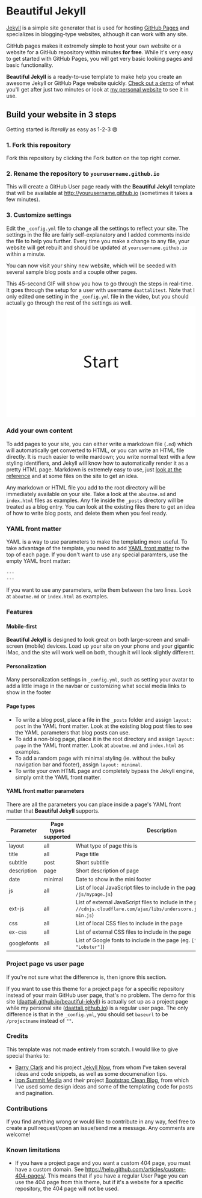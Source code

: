 # Beautiful Jekyll

[Jekyll](http://jekyllrb.com/) is a simple site generator that is used for hosting [GitHub Pages](https://pages.github.com/) and specializes in blogging-type websites, although it can work with any site.

GitHub pages makes it extremely simple to host your own website or a website for a GitHub repository within minutes **for free**.  While it's very easy to get started with GitHub Pages, you will get very basic looking pages and basic functionality.

**Beautiful Jekyll** is a ready-to-use template to make help you create an awesome Jekyll or GitHub Page website quickly.  [Check out a demo](http://deanattali.com/beautiful-jekyll) of what you'll get after just two minutes or look at [my personal website](http://deanattali.com) to see it in use.

## Build your website in 3 steps

Getting started is *literally* as easy as 1-2-3 :smile:

### 1. Fork this repository 

Fork this repository by clicking the Fork button on the top right corner.

### 2. Rename the repository to `yourusername.github.io`

This will create a GitHub User page ready with the **Beautiful Jekyll** template that will be available at http://yourusername.github.io (sometimes it takes a few minutes).

### 3. Customize settings

Edit the `_config.yml` file to change all the settings to reflect your site.  The settings in the file are fairly self-explanatory and I added comments inside the file to help you further.  Every time you make a change to any file, your website will get rebuilt and should be updated at `yourusername.github.io` within a minute.

You can now visit your shiny new website, which will be seeded with several sample blog posts and a couple other pages.

This 45-second GIF will show you how to go through the steps in real-time. It goes through the setup for a user with username `daattalitest`. Note that I only edited one setting in the `_config.yml` file in the video, but you should actually go through the rest of the settings as well.
![Installation steps](img/install-steps.gif)

### Add your own content

To add pages to your site, you can either write a markdown file (`.md`) which will automatically get converted to HTML, or you can write an HTML file directly.  It is much easier to write mardown; you write normal text with a few styling identifiers, and Jekyll will know how to automatically render it as a pretty HTML page. Markdown is extremely easy to use, just [look at the reference](http://daringfireball.net/projects/markdown/syntax) and at  some files on the site to get an idea.

Any markdown or HTML file you add to the root directory will be immediately available on your site. Take a look at the `aboutme.md` and `index.html` files as examples. Any file inside the `_posts` directory will be treated as a blog entry.  You can look at the existing files there to get an idea of how to write blog posts, and delete them when you feel ready.

### YAML front matter
YAML is a way to use parameters to make the templating more useful. To take advantage of the template, you need to add [YAML front matter](http://jekyllrb.com/docs/frontmatter/) to the top of each page. If you don't want to use any special paramters, use the empty YAML front matter:

```
---
---
```

If you want to use any parameters, write them between the two lines. Look at `aboutme.md` or `index.html` as examples.

### Features

#### Mobile-first
**Beautiful Jekyll** is designed to look great on both large-screen and small-screen (mobile) devices. Load up your site on your phone and your gigantic iMac, and the site will work well on both, though it will look slightly different.

#### Personalization

Many personalization settings in `_config.yml`, such as setting your avatar to add a little image in the navbar or customizing what social media links to show in the footer

#### Page types

- To write a blog post, place a file in the `_posts` folder and assign `layout: post` in the YAML front matter. Look at the existing blog post files to see the YAML parameters that blog posts can use.
- To add a non-blog page, place it in the root directory and assign `layout: page` in the YAML front matter. Look at `aboutme.md` and `index.html` as examples.
- To add a random page with minimal styling (ie. without the bulky navigation bar and footer), assign `layout: minimal`.
- To write your own HTML page and completely bypass the Jekyll engine, simply omit the YAML front matter.

#### YAML front matter parameters

There are all the parameters you can place inside a page's YAML front matter that **Beautiful Jekyll** supports.

Parameter   | Page types supported | Description
------------| -------------------- | -----------
layout      | all                  | What type of page this is
title       | all                  | Page title
subtitle    | post                 | Short subtitle
description | page                 | Short description of page
date        | minimal              | Date to show in the mini footer
js          | all                  | List of local JavaScript files to include in the page (eg. `/js/mypage.js`)
ext-js      | all                  | List of external JavaScript files to include in the page (eg. `//cdnjs.cloudflare.com/ajax/libs/underscore.js/1.8.2/underscore-min.js`)
css         | all                  | List of local CSS files to include in the page
ex-css      | all                  | List of external CSS files to include in the page
googlefonts | all                  | List of Google fonts to include in the page (eg. `["Monoton", "Lobster"]`)

### Project page vs user page

If you're not sure what the difference is, then ignore this section.

If you want to use this theme for a project page for a specific repository instead of your main GitHub user page, that's no problem. The demo for this site ([daattali.github.io/beautiful-jekyll](http://deanattali.com/beautiful-jekyll)) is actually set up as a project page while my personal site ([daattali.github.io](http://deanattali.com)) is a regular user page.  The only difference is that in the `_config.yml`, you should set `baseurl` to be `/projectname` instead of `""`.


### Credits

This template was not made entirely from scratch. I would like to give special thanks to:
- [Barry Clark](https://github.com/barryclark) and his project [Jekyll Now](https://github.com/barryclark/jekyll-now), from whom I've taken several ideas and code snippets, as well as some documenation tips.
- [Iron Summit Media](https://github.com/IronSummitMedia) and their project [Bootstrap Clean Blog](https://github.com/IronSummitMedia/startbootstrap-clean-blog), from which I've used some design ideas and some of the templating code for posts and pagination.

### Contributions

If you find anything wrong or would like to contribute in any way, feel free to create a pull request/open an issue/send me a message.  Any comments are welcome!

### Known limitations

- If you have a project page and you want a custom 404 page, you must have a custom domain.  See https://help.github.com/articles/custom-404-pages/.  This means that if you have a regular User Page you can use the 404 page from this theme, but if it's a website for a specific repository, the 404 page will not be used.
